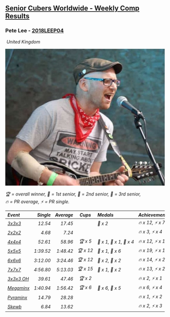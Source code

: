<style>table {white-space: nowrap;}</style>
<link rel="stylesheet" type="text/css" href="/scw-comp/css/flags.css" />

## [Senior Cubers Worldwide - Weekly Comp Results](/scw-comp/results/)
### Pete Lee - [2018LEEP04](https://www.worldcubeassociation.org/persons/2018LEEP04)

<i class="flag flag-GB" />&nbsp;United Kingdom

![Pete Lee](1574700550.jpg)

<span style="white-space: nowrap;">🏆 = overall winner</span>, <span style="white-space: nowrap;">🥇 = 1st senior</span>, <span style="white-space: nowrap;">🥈 = 2nd senior</span>, <span style="white-space: nowrap;">🥉 = 3rd senior</span>, <span style="white-space: nowrap;">🔥 = PR average</span>, <span style="white-space: nowrap;">⚡ = PR single</span>.

| Event | Single | Average | Cups | Medals | Achievements|
| :-- | --: | --: | :--: | :-- | :-- |
| [3x3x3](333.md) | 12.54 | 17.45 |  | 🥉 x 2 | 🔥 x 12, ⚡ x 7 |
| [2x2x2](222.md) | 4.68 | 7.24 |  |  | 🔥 x 3, ⚡ x 4 |
| [4x4x4](444.md) | 52.61 | 58.96 | 🏆 x 5 | 🥇 x 1, 🥈 x 1, 🥉 x 4 | 🔥 x 12, ⚡ x 12 |
| [5x5x5](555.md) | 1:39.52 | 1:48.42 | 🏆 x 12 | 🥈 x 1, 🥉 x 6 | 🔥 x 19, ⚡ x 13 |
| [6x6x6](666.md) | 3:12.00 | 3:24.46 | 🏆 x 12 | 🥈 x 2, 🥉 x 2 | 🔥 x 14, ⚡ x 20 |
| [7x7x7](777.md) | 4:56.80 | 5:13.03 | 🏆 x 15 | 🥈 x 1, 🥉 x 2 | 🔥 x 13, ⚡ x 21 |
| [3x3x3 OH](333oh.md) | 39.61 | 47.46 | 🏆 x 2 |  | 🔥 x 2, ⚡ x 1 |
| [Megaminx](minx.md) | 1:40.94 | 1:56.42 | 🏆 x 6 | 🥇 x 6, 🥈 x 5 | 🔥 x 6, ⚡ x 4 |
| [Pyraminx](pyram.md) | 14.79 | 28.28 |  |  | 🔥 x 1, ⚡ x 2 |
| [Skewb](skewb.md) | 6.84 | 13.62 |  |  | 🔥 x 2, ⚡ x 3 |

<!-- Global site tag (gtag.js) - Google Analytics -->
<script async src="https://www.googletagmanager.com/gtag/js?id=UA-86348435-3"></script>
<script>window.dataLayer = window.dataLayer || []; function gtag() {dataLayer.push(arguments);} gtag('js', new Date()); gtag('config', 'UA-86348435-3');</script>
